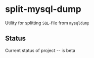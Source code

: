split-mysql-dump
================

Utility for splitting `SQL`-file from `mysqldump`

Status
------

Current status of project -- is beta
